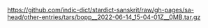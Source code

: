 https://github.com/indic-dict/stardict-sanskrit/raw/gh-pages/sa-head/other-entries/tars/bopp__2022-06-14_15-04-01Z__0MB.tar.gz  
